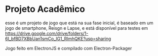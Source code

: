 # Projeto Acadêmico

esse é um projeto de jogo que está na sua fase inicial, é baseado em um jogo de smartphone, Reisgn e Lapse, e está disponível para testes em 
https://drive.google.com/drive/folders/1-6I_bfBD7XBbUan1smCo_IG1_RImhQKE?usp=sharing

Jogo feito em ElectronJS e compilado com Electron-Packager